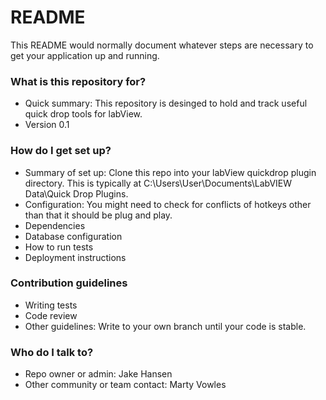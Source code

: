 # README #

This README would normally document whatever steps are necessary to get your application up and running.

### What is this repository for? ###

* Quick summary:
This repository is desinged to hold and track useful quick drop tools for labView. 
* Version
0.1

### How do I get set up? ###

* Summary of set up:
Clone this repo into your labView quickdrop plugin directory. This is typically at C:\Users\User\Documents\LabVIEW Data\Quick Drop Plugins.
* Configuration:
You might need to check for conflicts of hotkeys other than that it should be plug and play.
* Dependencies
* Database configuration
* How to run tests
* Deployment instructions

### Contribution guidelines ###

* Writing tests
* Code review
* Other guidelines:
Write to your own branch until your code is stable. 

### Who do I talk to? ###

* Repo owner or admin:
Jake Hansen
* Other community or team contact:
Marty Vowles